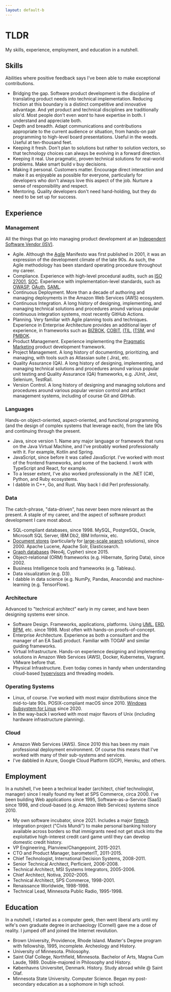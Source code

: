 ```yaml
---
layout: default-b
---
```


# TLDR

My skills, experience, employment, and education in a nutshell.

## Skills

Abilities where positive feedback says I've been able to make exceptional contributions.

- Bridging the gap. Software product development is the discipline of translating product needs into technical
  implementation. Reducing friction at this boundary is a distinct competitive and innovative advantage. And yet product
  and technical disciplines are traditionally silo'd. Most people don't even _want_ to have expertise in both. I
  understand and appreciate both.
- Depth and breadth. Adapt communications and contributions appropriate to the current audience or situation, from
  hands-on pair programming to high-level board presentations. Useful in the weeds. Useful at ten-thousand feet.
- Keeping it fresh. Don't plan to solutions but rather to solution vectors, so that technology choices can always be
  evolving in a forward direction.
- Keeping it real. Use pragmatic, proven technical solutions for real-world problems. Make smart build v buy decisions.
- Making it personal. Customers matter. Encourage direct interaction and make it as enjoyable as possible for everyone,
  particularly for developers who don't always love this aspect of the job. Nurture a sense of responsibility and
  respect.
- Mentoring. Quality developers don't need hand-holding, but they do need to be set up for success.

## Experience

### Management

All the things that go into managing product development at
an [Independent Software Vendor (ISV)](https://en.wikipedia.org/wiki/Independent_software_vendor).

- Agile. Although the [Agile](https://en.wikipedia.org/wiki/Agile_software_development) Manifesto was first published in
  2001, it was an expression of the development climate of the late 90s. As such, the Agile methodology has been
  standard operating procedure throughout my career.
- Compliance. Experience with high-level procedural audits, such as
  [ISO 27001](https://en.wikipedia.org/wiki/ISO/IEC_27001),
  [SOC](https://en.wikipedia.org/wiki/System_and_Organization_Controls). Experience with implementation-level standards,
  such as
  [OWASP](https://en.wikipedia.org/wiki/OWASP),
  [OAuth](https://en.wikipedia.org/wiki/OAuth),
  [SAML](https://en.wikipedia.org/wiki/Security_Assertion_Markup_Language).
- Continuous Deployment. More than a decade of authoring and managing deployments in the Amazon Web Services (AWS)
  ecosystem.
- Continuous Integration. A long history of designing, implementing, and managing technical solutions and procedures
  around various popular continuous integration systems, most recently GitHub Actions.
- Planning. Very familiar with Agile planning tools and techniques. Experience in Enterprise Architecture provides an
  additional layer of experience, in frameworks such as
  [BIZBOK](https://en.wikipedia.org/wiki/Business_architecture),
  [COBIT](https://en.wikipedia.org/wiki/COBIT),
  [ITIL](https://en.wikipedia.org/wiki/ITIL),
  [ITSM](https://en.wikipedia.org/wiki/IT_service_management),
  and [PMBOK](https://en.wikipedia.org/wiki/Project_Management_Body_of_Knowledge).
- Product Management. Experience implementing the [Pragmatic Marketing](https://www.pragmaticinstitute.com/) product
  development framework.
- Project Management. A long history of documenting, prioritizing, and managing, with tools such as Atlassian suite (
  Jira), etc.
- Quality Assurance (QA). A long history of designing, implementing, and managing technical solutions and procedures
  around various popular unit testing and Quality Assurance (QA) frameworks, e.g. JUnit, Jest, Selenium, TestRail.
- Version Control. A long history of designing and managing solutions and procedures around various popular version
  control and artifact management systems, including of course Git and GitHub.

### Languages

Hands-on object-oriented, aspect-oriented, and functional programming (and the design of complex systems that leverage
each), from the late 90s and continuing through the present.

- Java, since version 1. Name any major language or framework that runs on the Java Virtual Machine, and I've probably
  worked professionally with it. For example, Kotlin and Spring.
- JavaScript, since before it was called JavaScript. I've worked with most of the frontend frameworks, and some of the
  backend. I work with TypeScript and React, for example.
- To a lesser extent, I've also worked professionally in the .NET (C#), Python, and Ruby ecosystems.
- I dabble in C++, Go, and Rust. Way back I did Perl professionally.

### Data

The catch-phrase, "data-driven", has never been more relevant as the present. A staple of my career, and the aspect of
software product development I care most about.

- SQL-compliant databases, since 1998. MySQL, PostgreSQL, Oracle, Microsoft SQL Server, IBM Db2, IBM Informix, etc.
- [Document stores](https://en.wikipedia.org/wiki/Document-oriented_database) (particularly
  for [large-scale search](https://en.wikipedia.org/wiki/Enterprise_search) solutions), since 2000. Apache Lucene,
  Apache Solr, Elasticsearch.
- [Graph databases](https://en.wikipedia.org/wiki/Graph_database) (Neo4j, Cypher) since 2015.
- Object-relational (ORM) frameworks (e.g. Hibernate, Spring Data), since 2002.
- Business Intelligence tools and frameworks (e.g. Tableau).
- Data visualization (e.g. D3).
- I dabble in data science (e.g. NumPy, Pandas, Anaconda) and machine-learning (e.g. TensorFlow).

### Architecture

Advanced to "technical architect" early in my career, and have been designing systems ever since.

- Software Design. Frameworks, applications, platforms. Using
  [UML](https://en.wikipedia.org/wiki/Unified_Modeling_Language),
  [ERD](https://en.wikipedia.org/wiki/Entity%E2%80%93relationship_model),
  [BPM](https://en.wikipedia.org/wiki/Business_process_modeling), etc. since 1998. Most often with hands-on
  proofs-of-concept.
- Enterprise Architecture. Experience as both a consultant and the manager of an EA SaaS product. Familiar with TOGAF
  and similar guiding frameworks.
- Virtual Infrastructure. Hands-on experience designing and implementing solutions in Amazon Web Services (AWS), Docker,
  Kubernetes, Vagrant. VMware before that.
- Physical Infrastructure. Even today comes in handy when understanding
  cloud-based [hypervisors](https://en.wikipedia.org/wiki/Hypervisor) and threading models.

### Operating Systems

- Linux, of course. I've worked with most major distributions since the mid-to-late 90s.
POSIX-compliant macOS since 2010. 
[Windows Subsystem for Linux](https://en.wikipedia.org/wiki/Windows_Subsystem_for_Linux) since 2020.
- In the way-back I worked with most major flavors of Unix (including hardware infrastructure planning).

### Cloud

- Amazon Web Services (AWS). Since 2010 this has been my main professional deployment environment. Of course this means
  that I've worked with many of their sub-systems and services.
- I've dabbled in Azure, Google Cloud Platform (GCP), Heroku, and others.

## Employment

In a nutshell, I've been a technical leader (architect, chief technologist, manager) since I really found my feet at SPS
Commerce, circa 2000. I've been building Web applications since 1995, Software-as-a-Service (SaaS) since 1998, and
cloud-based (e.g. Amazon Web Services) systems since 2010.

- My own software incubator, since 2021. Includes a major [fintech](https://en.wikipedia.org/wiki/Financial_technology)
  integration project ("Civis Mundi") to make personal banking history available across borders so that immigrants need
  not get stuck into the exploitative high-interest credit card game until they can develop domestic credit history.
- VP Engineering, Planview/Changepoint, 2015-2021.
- CTO and Product Manager, barometerIT, 2011-2015.
- Chief Technologist, International Decision Systems, 2008-2011.
- Senior Technical Architect, Perficient, 2006-2008.
- Technical Architect, MSI Systems Integrators, 2005-2006.
- Chief Architect, Notiva, 2002–2005.
- Technical Architect, SPS Commerce, 1998-2001.
- Renaissance Worldwide, 1998-1998.
- Technical Lead, Minnesota Public Radio, 1995-1998.

## Education

In a nutshell, I started as a computer geek, then went liberal arts until my wife's own graduate degree in archaeology
(Cornell) gave me a dose of reality. I jumped off and joined the Internet revolution.

- Brown University, Providence, Rhode Island. Master's Degree program with fellowship, 1995, incomplete. Archeology and
  History.
- University of Minnesota. Philosophy.
- Saint Olaf College, Northfield, Minnesota. Bachelor of Arts, Magna Cum Laude, 1989. Double-majored in Philosophy and
  History.
- Københavns Universitet, Denmark. History. Study abroad while @ Saint Olaf.
- Minnesota State University. Computer Science. Began my post-secondary education as a sophomore in high school.